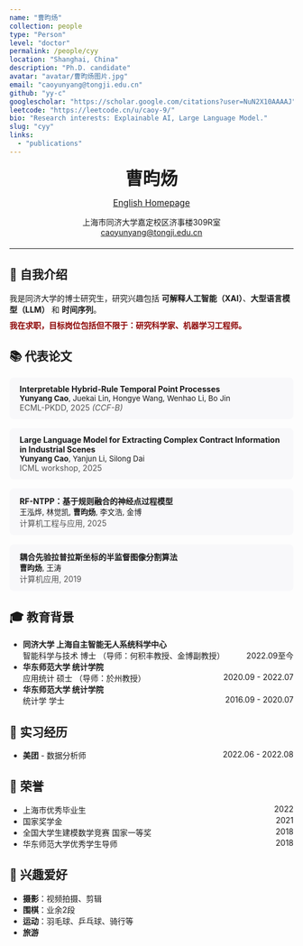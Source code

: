 ```yaml
---
name: "曹昀炀"
collection: people
type: "Person"
level: "doctor"
permalink: /people/cyy
location: "Shanghai, China"
description: "Ph.D. candidate"
avatar: "avatar/曹昀炀图片.jpg"
email: "caoyunyang@tongji.edu.cn"
github: "yy-c"
googlescholar: "https://scholar.google.com/citations?user=NuN2X10AAAAJ"
leetcode: "https://leetcode.cn/u/caoy-9/"
bio: "Research interests: Explainable AI, Large Language Model."
slug: "cyy"
links:
  - "publications"
---
```




<div align="center">

  <b style="font-size:2.2em;">曹昀炀</b><br>
  
  <a href="https://yy-c.github.io/" style="font-size:1.1em;">English Homepage</a>
</div>

<div align="center" style="margin-bottom:20px;">
  上海市同济大学嘉定校区济事楼309R室 <br>
  <a href="mailto:caoyunyang@tongji.edu.cn">caoyunyang@tongji.edu.cn</a>
</div>

---

## 👤 自我介绍

<div style="margin-bottom:8px;">
我是同济大学的博士研究生，研究兴趣包括 <b>可解释人工智能（XAI）</b>、<b>大型语言模型（LLM）</b> 和 <b>时间序列</b>。
</div>
<span style="color:#8B0000;font-weight:bold;">我在求职，目标岗位包括但不限于：研究科学家、机器学习工程师。</span>

## 📚 代表论文

<div style="background:#f8f8fa;padding:12px 18px;border-radius:8px;margin-bottom:16px;">
  <b>Interpretable Hybrid-Rule Temporal Point Processes</b><br>
  <span style="font-size: 0.95em;"><b>Yunyang Cao</b>, Juekai Lin, Hongye Wang, Wenhao Li, Bo Jin</span><br>
  <span style="color: #555;">ECML-PKDD, 2025 <i>(CCF-B)</i></span>
</div>
<div style="background:#f8f8fa;padding:12px 18px;border-radius:8px;margin-bottom:16px;">
  <b>Large Language Model for Extracting Complex Contract Information in Industrial Scenes</b><br>
  <span style="font-size: 0.95em;"><b>Yunyang Cao</b>, Yanjun Li, Silong Dai</span><br>
  <span style="color: #555;">ICML workshop, 2025</span>
</div>
<div style="background:#f8f8fa;padding:12px 18px;border-radius:8px;margin-bottom:16px;">
  <b>RF-NTPP：基于规则融合的神经点过程模型</b><br>
  <span style="font-size: 0.95em;">王泓烨, 林觉凯, <b>曹昀炀</b>, 李文浩, 金博</span><br>
  <span style="color: #555;">计算机工程与应用, 2025</span>
</div>
<div style="background:#f8f8fa;padding:12px 18px;border-radius:8px;margin-bottom:16px;">
  <b>耦合先验拉普拉斯坐标的半监督图像分割算法</b><br>
  <span style="font-size: 0.95em;"><b>曹昀炀</b>, 王涛</span><br>
  <span style="color: #555;">计算机应用, 2019</span>
</div>

## 🎓 教育背景

<ul>
  <li><b>同济大学 上海自主智能无人系统科学中心</b><br>
    智能科学与技术 博士 （导师：何积丰教授、金博副教授） <span style="float:right;">2022.09至今</span>
  </li>
  <li><b>华东师范大学 统计学院</b><br>
    应用统计 硕士 （导师：於州教授） <span style="float:right;">2020.09 - 2022.07</span>
  </li>
  <li><b>华东师范大学 统计学院</b><br>
    统计学 学士 <span style="float:right;">2016.09 - 2020.07</span>
  </li>
</ul>

## 💼 实习经历

<ul>
  <li><b>美团</b> - 数据分析师 <span style="float:right;">2022.06 - 2022.08</span></li>
</ul>

## 🥇 荣誉

<ul>
  <li>上海市优秀毕业生 <span style="float:right;">2022</span></li>
  <li>国家奖学金 <span style="float:right;">2021</span></li>
  <li>全国大学生建模数学竞赛 国家一等奖 <span style="float:right;">2018</span></li>
  <li>华东师范大学优秀学生导师 <span style="float:right;">2018</span></li>
</ul>

## 🎨 兴趣爱好

<ul>
  <li><b>摄影</b>：视频拍摄、剪辑</li>
  <li><b>围棋</b>：业余2段</li>
  <li><b>运动</b>：羽毛球、乒乓球、骑行等</li>
  <li><b>旅游</b></li>
</ul>
